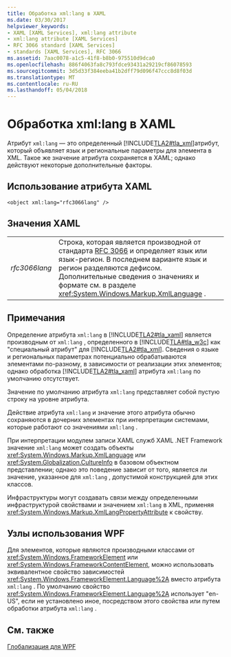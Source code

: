 ```yaml
---
title: Обработка xml:lang в XAML
ms.date: 03/30/2017
helpviewer_keywords:
- XAML [XAML Services], xml:lang attribute
- xml:lang attribute [XAML Services]
- RFC 3066 standard [XAML Services]
- standards [XAML Services], RFC 3066
ms.assetid: 7aac0078-a1c5-41f8-b8b0-975510d9dca0
ms.openlocfilehash: 886f4063fa8c793fdce93431a29219cf86078593
ms.sourcegitcommit: 3d5d33f384eeba41b2dff79d096f47ccc8d8f03d
ms.translationtype: MT
ms.contentlocale: ru-RU
ms.lasthandoff: 05/04/2018
---
```

# <a name="xmllang-handling-in-xaml"></a>Обработка xml:lang в XAML
Атрибут `xml:lang` — это определенный [!INCLUDE[TLA2#tla_xml](../../../includes/tla2sharptla-xml-md.md)]атрибут, который объявляет язык и региональные параметры для элемента в XML. Такое же значение атрибута сохраняется в XAML; однако действуют некоторые дополнительные факторы.  
  
## <a name="xaml-attribute-usage"></a>Использование атрибута XAML  
  
```xaml  
<object xml:lang="rfc3066lang" />  
```  
  
## <a name="xaml-values"></a>Значения XAML  
  
|||  
|-|-|  
|*rfc3066lang*|Строка, которая является производной от стандарта [RFC 3066](http://go.microsoft.com/fwlink/?LinkId=132454) и определяет язык или язык-регион. В последнем варианте язык и регион разделяются дефисом. Дополнительные сведения о значениях и формате см. в разделе <xref:System.Windows.Markup.XmlLanguage> .|  
  
## <a name="remarks"></a>Примечания  
 Определение атрибута `xml:lang` в [!INCLUDE[TLA2#tla_xaml](../../../includes/tla2sharptla-xaml-md.md)] является производным от `xml:lang` , определенного в [!INCLUDE[TLA#tla_w3c](../../../includes/tlasharptla-w3c-md.md)] как "специальный атрибут" для [!INCLUDE[TLA2#tla_xml](../../../includes/tla2sharptla-xml-md.md)]. Сведения о языке и региональных параметрах потенциально обрабатываются элементами по-разному, в зависимости от реализации этих элементов; однако обработка [!INCLUDE[TLA2#tla_xaml](../../../includes/tla2sharptla-xaml-md.md)] атрибута `xml:lang` по умолчанию отсутствует.  
  
 Значение по умолчанию атрибута `xml:lang` представляет собой пустую строку на уровне атрибута.  
  
 Действие атрибута `xml:lang` и значение этого атрибута обычно сохраняются в дочерних элементах при интерпретации системами, которые работают со значениями `xml:lang` .  
  
 При интерпретации модулем записи XAML служб XAML .NET Framework значение `xml:lang` может создать объекты <xref:System.Windows.Markup.XmlLanguage> или <xref:System.Globalization.CultureInfo> в базовом объектном представлении; однако это поведение зависит от того, является ли значение, указанное для `xml:lang` , допустимой конструкцией для этих классов.  
  
 Инфраструктуры могут создавать связи между определенными инфраструктурой свойствами и значением `xml:lang` в XML, применяя <xref:System.Windows.Markup.XmlLangPropertyAttribute> к свойству.  
  
## <a name="wpf-usage-nodes"></a>Узлы использования WPF  
 Для элементов, которые являются производными классами от <xref:System.Windows.FrameworkElement> или <xref:System.Windows.FrameworkContentElement>, можно использовать эквивалентное свойство зависимостей <xref:System.Windows.FrameworkElement.Language%2A> вместо атрибута `xml:lang` . По умолчанию свойство <xref:System.Windows.FrameworkElement.Language%2A> использует "en-US", если не установлено иное, посредством этого свойства или путем обработки атрибута `xml:lang` .  
  
## <a name="see-also"></a>См. также  
 [Глобализация для WPF](../../../docs/framework/wpf/advanced/globalization-for-wpf.md)
